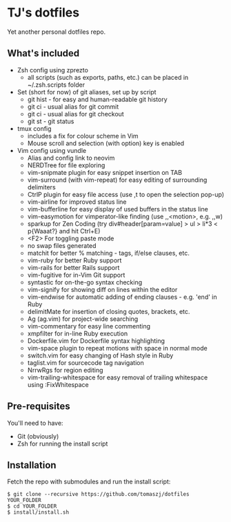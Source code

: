 TJ's dotfiles
=============

Yet another personal dotfiles repo.

## What's included

* Zsh config using zprezto
    * all scripts (such as exports, paths, etc.) can be placed in ~/.zsh.scripts folder
* Set (short for now) of git aliases, set up by script
    * git hist - for easy and human-readable git history
    * git ci - usual alias for git commit
    * git ci - usual alias for git checkout
    * git st - git status
* tmux config
    * includes a fix for colour scheme in Vim
    * Mouse scroll and selection (with option) key is enabled
* Vim config using vundle
    * Alias and config link to neovim
    * NERDTree for file exploring
    * vim-snipmate plugin for easy snippet insertion on TAB
    * vim-surround (with vim-repeat) for easy editing of surrounding delimiters
    * CtrlP plugin for easy file access (use ,t to open the selection pop-up)
    * vim-airline for improved status line
    * vim-bufferline for easy display of used buffers in the status line
    * vim-easymotion for vimperator-like finding (use ,,\<motion\>, e.g. ,,w)
    * sparkup for Zen Coding (try div#header[param=value] > ul > li\*3 < p{Waaat?} and hit Ctrl+E)
    * \<F2\> For toggling paste mode
    * no swap files generated
    * matchit for better % matching - tags, if/else clauses, etc.
    * vim-ruby for better Ruby support
    * vim-rails for better Rails support
    * vim-fugitive for in-Vim Git support
    * syntastic for on-the-go syntax checking
    * vim-signify for showing diff on lines within the editor
    * vim-endwise for automatic adding of ending clauses - e.g. 'end' in Ruby
    * delimitMate for insertion of closing quotes, brackets, etc.
    * Ag (ag.vim) for project-wide searching
    * vim-commentary for easy line commenting
    * xmpfilter for in-line Ruby execution
    * Dockerfile.vim for Dockerfile syntax highlighting
    * vim-space plugin to repeat motions with space in normal mode
    * switch.vim for easy changing of Hash style in Ruby
    * taglist.vim for sourcecode tag navigation
    * NrrwRgs for region editing
    * vim-trailing-whitespace for easy removal of trailing whitespace using :FixWhitespace

## Pre-requisites

You'll need to have:

* Git (obviously)
* Zsh for running the install script

## Installation

Fetch the repo with submodules and run the install script:

    $ git clone --recursive https://github.com/tomaszj/dotfiles YOUR_FOLDER
    $ cd YOUR_FOLDER
    $ install/install.sh

